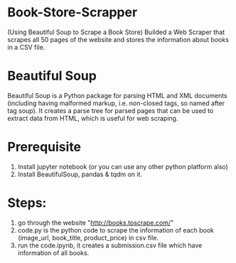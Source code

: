 # Book-Store-Scrapper
(Using Beautiful Soup to Scrape a Book Store)
Builded a Web Scraper that scrapes all 50 pages of the website and stores the information about books in a CSV file.

# Beautiful Soup
Beautiful Soup is a Python package for parsing HTML and XML documents (including having malformed markup, i.e. non-closed tags, so named after tag soup). It creates a parse tree for parsed pages that can be used to extract data from HTML, which is useful for web scraping.

# Prerequisite
1. Install jupyter notebook (or you can use any other python platform also)
2. Install BeautifulSoup, pandas & tqdm on it.

# Steps:
1. go through the website "http://books.toscrape.com/"
2. code.py is the python code to scrape the information of each book (image_url, book_title, product_price) in csv file.
3. run the code.ipynb, it creates a submission.csv file which have information of all books.


